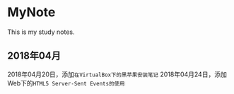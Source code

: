 # MyNote
This is my study notes.
## 2018年04月
2018年04月20日，添加`在VirtualBox下的黑苹果安装笔记`
2018年04月24日，添加Web下的`HTML5 Server-Sent Events的使用`

